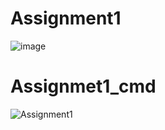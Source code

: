# Assignment1
![image](https://user-images.githubusercontent.com/117542420/205095406-a402355a-25c7-4cc1-b9aa-2f1f9c9fd1a8.png)
# Assignmet1_cmd
![Assignment1](https://user-images.githubusercontent.com/117542420/205095559-686a8940-6730-429b-ac83-248f732faa3e.PNG)

